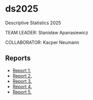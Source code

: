 # ds2025
Descriptive Statistics 2025

TEAM LEADER: Stanisław Apanasiewicz

COLLABORATOR: Kacper Neumann

## Reports
- [Report 1.](Report1.md)
- [Report 2.](Report2.md)
- [Report 3.](Report3.md)
- [Report 4.](Report4.md)
- [Report 5.](Report5.md)
